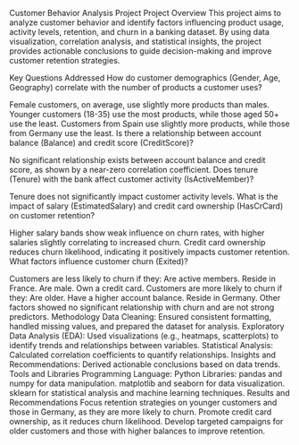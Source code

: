 Customer Behavior Analysis Project
Project Overview
This project aims to analyze customer behavior and identify factors influencing product usage, activity levels, retention, and churn in a banking dataset. By using data visualization, correlation analysis, and statistical insights, the project provides actionable conclusions to guide decision-making and improve customer retention strategies.

Key Questions Addressed
How do customer demographics (Gender, Age, Geography) correlate with the number of products a customer uses?

Female customers, on average, use slightly more products than males.
Younger customers (18-35) use the most products, while those aged 50+ use the least.
Customers from Spain use slightly more products, while those from Germany use the least.
Is there a relationship between account balance (Balance) and credit score (CreditScore)?

No significant relationship exists between account balance and credit score, as shown by a near-zero correlation coefficient.
Does tenure (Tenure) with the bank affect customer activity (IsActiveMember)?

Tenure does not significantly impact customer activity levels.
What is the impact of salary (EstimatedSalary) and credit card ownership (HasCrCard) on customer retention?

Higher salary bands show weak influence on churn rates, with higher salaries slightly correlating to increased churn.
Credit card ownership reduces churn likelihood, indicating it positively impacts customer retention.
What factors influence customer churn (Exited)?

Customers are less likely to churn if they:
Are active members.
Reside in France.
Are male.
Own a credit card.
Customers are more likely to churn if they:
Are older.
Have a higher account balance.
Reside in Germany.
Other factors showed no significant relationship with churn and are not strong predictors.
Methodology
Data Cleaning: Ensured consistent formatting, handled missing values, and prepared the dataset for analysis.
Exploratory Data Analysis (EDA): Used visualizations (e.g., heatmaps, scatterplots) to identify trends and relationships between variables.
Statistical Analysis: Calculated correlation coefficients to quantify relationships.
Insights and Recommendations: Derived actionable conclusions based on data trends.
Tools and Libraries
Programming Language: Python
Libraries:
pandas and numpy for data manipulation.
matplotlib and seaborn for data visualization.
sklearn for statistical analysis and machine learning techniques.
Results and Recommendations
Focus retention strategies on younger customers and those in Germany, as they are more likely to churn.
Promote credit card ownership, as it reduces churn likelihood.
Develop targeted campaigns for older customers and those with higher balances to improve retention.
